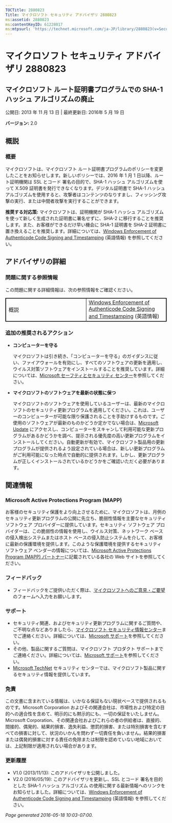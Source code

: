```yaml
---
TOCTitle: 2880823
Title: マイクロソフト セキュリティ アドバイザリ 2880823
ms:assetid: 2880823
ms:contentKeyID: 61228017
ms:mtpsurl: 'https://technet.microsoft.com/ja-JP/library/2880823(v=Security.10)'
---
```


マイクロソフト セキュリティ アドバイザリ 2880823
================================================

マイクロソフト ルート証明書プログラムでの SHA-1 ハッシュ アルゴリズムの廃止
---------------------------------------------------------------------------

公開日: 2013 年 11 月 13 日 | 最終更新日: 2016年 5 月 19 日

**バージョン:** 2.0

概説
----

### 概要

マイクロソフトは、マイクロソフト ルート証明書プログラムのポリシーを変更したことをお知らせします。新しいポリシーでは、2016 年 1 月 1 日以降、ルート証明機関は SSL とコード 署名の目的で、SHA-1 ハッシュ アルゴリズムを使って X.509 証明書を発行できなくなります。デジタル証明書で SHA-1 ハッシュ アルゴリズムを使用すると、攻撃者はコンテンツのなりすまし、フィッシング攻撃の実行、または中間者攻撃を実行することができます。

**推奨する対応策:**   マイクロソフトは、証明機関が SHA-1 ハッシュ アルゴリズムを使って新しく生成された証明書に署名せずに、SHA-2 に移行することを推奨します。また、お客様ができるだけ早い機会に SHA-1 証明書を SHA-2 証明書に置き換えることを推奨します。詳細については、[Windows Enforcement of Authenticode Code Signing and Timestamping](http://aka.ms/sha1) (英語情報) を参照してください。

アドバイザリの詳細
------------------

 
### 問題に関する参照情報

この問題に関する詳細情報は、次の参照情報をご確認ください。

<p></p>  
<p></p>
<table style="border:1px solid black;">
<colgroup>
<col width="50%" />
<col width="50%" />
</colgroup>
<tbody>
<tr class="odd">
<td style="border:1px solid black;">概説</td>
<td style="border:1px solid black;"><a href="http://aka.ms/sha1">Windows Enforcement of Authenticode Code Signing and Timestamping</a> (英語情報)</td>
</tr>
</tbody>
</table>

<p></p>

  
### 追加の推奨されるアクション
  
-   **コンピューターを守る**
  
    マイクロソフトは引き続き、「コンピューターを守る」のガイダンスに従い、ファイアウォールを有効にし、すべてのソフトウェアの更新を適用し、ウイルス対策ソフトウェアをインストールすることを推奨しています。詳細については、[Microsoft セーフティとセキュリティ センター](http://www.microsoft.com/security/default.aspx)を参照してください。
  
-   **マイクロソフトのソフトウェアを最新の状態に保つ**
  
    マイクロソフトのソフトウェアを使用しているユーザーは、最新のマイクロソフトのセキュリティ更新プログラムを適用してください。これは、ユーザーのコンピューターが可能な限り保護されることを手助けするものです。ご使用のソフトウェアが最新のものかどうか定かでない場合は、[Microsoft Update](http://go.microsoft.com/fwlink/?linkid=40747) にアクセスし、コンピューターをスキャンして利用可能な更新プログラムがあるかどうかを調べ、提示される優先度の高い更新プログラムをインストールしてください。自動更新が有効で、マイクロソフト製品用の更新プログラムが提供されるよう設定されている場合は、新しい更新プログラムがご利用可能になった時点で自動的に提供されます。しかし、更新プログラムが正しくインストールされているかどうかをご確認いただく必要があります。
  
関連情報  
--------
  
 
### Microsoft Active Protections Program (MAPP)
  
お客様のセキュリティ保護をより向上させるために、マイクロソフトは、月例のセキュリティ更新プログラムの公開に先立ち、脆弱性情報を主要なセキュリティ ソフトウェア プロバイダーに提供しています。セキュリティ ソフトウェア プロバイダーは、この脆弱性の情報を使用し、ウイルス対策、ネットワーク ベースの侵入検出システムまたはホスト ベースの侵入防止システムを介して、お客様に最新の保護環境を提供します。このような保護環境を提供するセキュリティ ソフトウェア ベンダーの情報については、[Microsoft Active Protections Program (MAPP) パートナー](http://go.microsoft.com/fwlink/?linkid=215201)に記載されている各社の Web サイトを参照してください。
  
### フィードバック
  
-   フィードバックをご提供いただく際は、[マイクロソフトへのご意見・ご要望](http://support.microsoft.com/kb/?scid=sw;en;1257&amp;showpage=1&amp;ws=technet&amp;sd=tech)のフォームへ入力をお願いします。
  
### サポート
  
-   セキュリティ関連、およびセキュリティ更新プログラムに関するご質問や、ご不明な点などありましたら、[マイクロソフト セキュリティ情報センター](https://consumersecuritysupport.microsoft.com/default.aspx?mkt=ja-jp)までご連絡ください。詳細については、[Microsoft サポート](https://support.microsoft.com/ja-jp)を参照してください。  
-   その他、製品に関するご質問は、マイクロソフト プロダクト サポートまでご連絡ください。詳細については、[Microsoft サポート](https://support.microsoft.com/ja-jp)を参照してください。  
-   [Microsoft TechNet](https://technet.microsoft.com/ja-jp/security/default.aspx) セキュリティ センターでは、マイクロソフト製品に関するセキュリティ情報を提供しています。
  
### 免責
  
この文書に含まれている情報は、いかなる保証もない現状ベースで提供されるものです。Microsoft Corporation およびその関連会社は、市場性および特定の目的への適合性を含めて、明示的にも黙示的にも、一切の保証をいたしません。Microsoft Corporation、その関連会社およびこれらの者の供給者は、直接的、間接的、偶発的、結果的損害、逸失利益、懲罰的損害、または特別損害を含むすべての損害に対して、状況のいかんを問わず一切責任を負いません。結果的損害または偶発的損害に対する責任の免除または制限を認めていない地域においては、上記制限が適用されない場合があります。
  
### 更新履歴
  
-   V1.0 (2013/11/13): このアドバイザリを公開しました。  
-   V2.0 (2016/05/19): このアドバイザリを更新し、SSL とコード 署名を目的とした SHA-1 ハッシュ アルゴリズム の使用に関する最新情報へのリンクをお知らせしました。詳細については、[Windows Enforcement of Authenticode Code Signing and Timestamping](http://aka.ms/sha1) (英語情報) を参照してください。
  
*Page generated 2016-05-18 10:03-07:00.*
